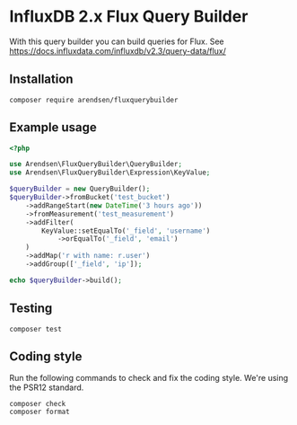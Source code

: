 # InfluxDB 2.x Flux Query Builder

With this query builder you can build queries for Flux.
See https://docs.influxdata.com/influxdb/v2.3/query-data/flux/

## Installation

```
composer require arendsen/fluxquerybuilder
```

## Example usage

```php
<?php

use Arendsen\FluxQueryBuilder\QueryBuilder;
use Arendsen\FluxQueryBuilder\Expression\KeyValue;

$queryBuilder = new QueryBuilder();
$queryBuilder->fromBucket('test_bucket')
    ->addRangeStart(new DateTime('3 hours ago'))
    ->fromMeasurement('test_measurement')
    ->addFilter(
        KeyValue::setEqualTo('_field', 'username')
            ->orEqualTo('_field', 'email')
    )
    ->addMap('r with name: r.user')
    ->addGroup(['_field', 'ip']);

echo $queryBuilder->build();
```

## Testing

```
composer test
```

## Coding style

Run the following commands to check and fix the coding style. We're using the PSR12 standard.

```
composer check
composer format
```